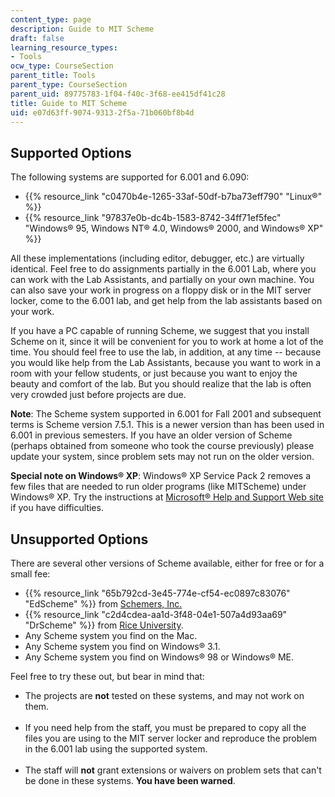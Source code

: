 ```yaml
---
content_type: page
description: Guide to MIT Scheme
draft: false
learning_resource_types:
- Tools
ocw_type: CourseSection
parent_title: Tools
parent_type: CourseSection
parent_uid: 89775783-1f04-f40c-3f68-ee415df41c28
title: Guide to MIT Scheme
uid: e07d63ff-9074-9313-2f5a-71b060bf8b4d
---
```

## Supported Options

The following systems are supported for 6.001 and 6.090:

- {{% resource_link "c0470b4e-1265-33af-50df-b7ba73eff790" "Linux®" %}}
- {{% resource_link "97837e0b-dc4b-1583-8742-34ff71ef5fec" "Windows® 95, Windows NT® 4.0, Windows® 2000, and Windows® XP" %}}

All these implementations (including editor, debugger, etc.) are virtually identical. Feel free to do assignments partially in the 6.001 Lab, where you can work with the Lab Assistants, and partially on your own machine. You can also save your work in progress on a floppy disk or in the MIT server locker, come to the 6.001 lab, and get help from the lab assistants based on your work.

If you have a PC capable of running Scheme, we suggest that you install Scheme on it, since it will be convenient for you to work at home a lot of the time. You should feel free to use the lab, in addition, at any time -- because you would like help from the Lab Assistants, because you want to work in a room with your fellow students, or just because you want to enjoy the beauty and comfort of the lab. But you should realize that the lab is often very crowded just before projects are due.

**Note**: The Scheme system supported in 6.001 for Fall 2001 and subsequent terms is Scheme version 7.5.1. This is a newer version than has been used in 6.001 in previous semesters. If you have an older version of Scheme (perhaps obtained from someone who took the course previously) please update your system, since problem sets may not run on the older version.

**Special note on Windows® XP**: Windows® XP Service Pack 2 removes a few files that are needed to run older programs (like MITScheme) under Windows® XP. Try the instructions at [Microsoft® Help and Support Web site](http://support.microsoft.com/) if you have difficulties.

## Unsupported Options

There are several other versions of Scheme available, either for free or for a small fee:

- {{% resource_link "65b792cd-3e45-774e-cf54-ec0897c83076" "EdScheme" %}} from [Schemers, Inc.](https://www.eimacs.com/schemers.htm)
- {{% resource_link "c2d4cdea-aa1d-3f48-04e1-507a4d93aa69" "DrScheme" %}} from [Rice University](http://www.rice.edu/).
- Any Scheme system you find on the Mac.
- Any Scheme system you find on Windows® 3.1.
- Any Scheme system you find on Windows® 98 or Windows® ME.

Feel free to try these out, but bear in mind that:

- The projects are **not** tested on these systems, and may not work on them.   
     
- If you need help from the staff, you must be prepared to copy all the files you are using to the MIT server locker and reproduce the problem in the 6.001 lab using the supported system.   
     
- The staff will **not** grant extensions or waivers on problem sets that can't be done in these systems. **You have been warned**.